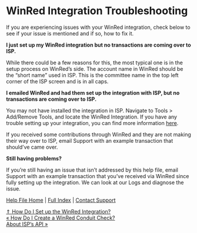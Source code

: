  WinRed Integration Troubleshooting
==========

If you are experiencing issues with your WinRed integration, check below to see if your issue is mentioned and if so, how to fix it.

**I just set up my WinRed integration but no transactions are coming over to ISP.**

While there could be a few reasons for this, the most typical one is in the setup process on WinRed’s side. The account name in WinRed should be the “short name” used in ISP. This is the committee name in the top left corner of the ISP screen and is in all caps. 

**I emailed WinRed and had them set up the integration with ISP, but no transactions are coming over to ISP.**

You may not have installed the integration in ISP. Navigate to Tools \> Add/Remove Tools, and locate the WinRed Integration. If you have any trouble setting up your integration, you can find more information [here](https://ispolitical.com/how-do-i-set-up-the-winred-integration/).

If you received some contributions through WinRed and they are not making their way over to ISP, email Support with an example transaction that should’ve came over.

**Still having problems?**

If you’re still having an issue that isn’t addressed by this help file, email Support with an example transaction that you’ve received via WinRed since fully setting up the integration. We can look at our Logs and diagnose the issue.

[Help File Home](/help/) | [Full Index](/Help-File-Directory/) | [Contact Support](mailto:support@ISPolitical.com)

[⇑ How Do I Set up the WinRed Integration?](/How-Do-I-Set-up-the-WinRed-Integration)  
[« How Do I Create a WinRed Conduit Check?](/How-Do-I-Create-a-WinRed-Conduit-Check)  
[About ISP’s API »](/About-ISP-s-API)